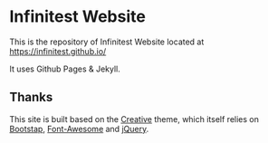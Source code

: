 # Infinitest Website

This is the repository of Infinitest Website located at https://infinitest.github.io/

It uses Github Pages & Jekyll.

## Thanks
This site is built based on the [Creative](https://startbootstrap.com/template-overviews/creative) theme, which itself relies on [Bootstap](https://getbootstrap.com), [Font-Awesome](https://fortawesome.github.io/Font-Awesome) and [jQuery](https://jquery.com).

